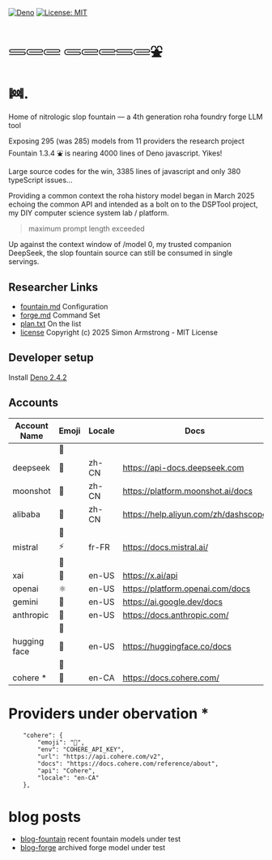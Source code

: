 [![Deno](https://img.shields.io/badge/deno-2.4.2-black?logo=deno)](https://deno.land/)
[![License: MIT](https://img.shields.io/badge/License-MIT-yellow.svg)](https://opensource.org/licenses/MIT) 

# 𓄷𓄲𓄲 𓄵𓄲𓄲𓄷𓄲⛲

# ꔞ. 

Home of nitrologic slop fountain — a 4th generation roha foundry forge LLM tool

Exposing 295 (was 285) models from 11 providers the research project Fountain 1.3.4 ⛲ 
is nearing 4000 lines of Deno javascript. Yikes!

Large source codes for the win, 3385 lines of javascript and only 380 typeScript issues...

Providing a common context the roha history model began in March 2025 echoing the common API and 
intended as a bolt on to the DSPTool project, my DIY computer science system lab / platform.

> maximum prompt length exceeded

Up against the context window of /model 0, my trusted companion DeepSeek, the slop fountain source
can still be consumed in single servings.

## Researcher Links

* [fountain.md](roha/fountain.md) Configuration
* [forge.md](roha/forge.md) Command Set
* [plan.txt](roha/plan.txt) On the list
* [license](LICENSE) Copyright (c) 2025 Simon Armstrong - MIT License

## Developer setup

Install [Deno 2.4.2](https://deno.com/)

## Accounts

| Account Name | Emoji | Locale | Docs                                 | API       |
|--------------|-------|--------|--------------------------------------|-----------|
|              | 🤖    |        |
| deepseek     | 🐋    | zh-CN  | https://api-docs.deepseek.com        | DeepSeek  |
| moonshot     | 🎯    | zh-CN  | https://platform.moonshot.ai/docs    | OpenAI    |
| alibaba      | 🐉    | zh-CN  | https://help.aliyun.com/zh/dashscope | OpenAI    |
|              | 🤖    |        |
| mistral      | ⚡️    | fr-FR  | https://docs.mistral.ai/             | OpenAI    |
|              | 🤖    |        |
| xai          | 🚀    | en-US  | https://x.ai/api                     | OpenAI    |
| openai       | ⚛     | en-US  | https://platform.openai.com/docs     | OpenAI    |
| gemini       | 🌟    | en-US  | https://ai.google.dev/docs           | Google    |
| anthropic    | 🤖    | en-US  | https://docs.anthropic.com/          | Anthropic |
|              | 🤖    |        |
| hugging face | 🤗    | en-US  | https://huggingface.co/docs          | OpenAI    |
|              | 🤖    |        |
| cohere *     | 🧩    | en-CA  | https://docs.cohere.com/             | Cohere    |

# Providers under obervation *

```
	"cohere": {
		"emoji": "🧩",
		"env": "COHERE_API_KEY",
		"url": "https://api.cohere.com/v2",
		"docs": "https://docs.cohere.com/reference/about",
		"api": "Cohere",
		"locale": "en-CA"
	},
````

# blog posts

* [blog-fountain](slop/blog/blogfountain.md) recent fountain models under test
* [blog-forge](https://github.com/nitrologic/forge/blob/main/blog.md) archived forge model under test
